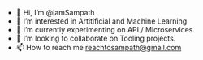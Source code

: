 - 👋 Hi, I’m @iamSampath
- 👀 I’m interested in Artitificial and Machine Learning
- 🌱 I’m currently experimenting on API / Microservices.
- 💞️ I’m looking to collaborate on Tooling projects.
- 📫 How to reach me reachtosampath@gmail.com
